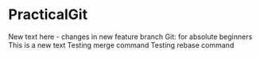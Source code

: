 
# PracticalGit
New text here - changes in new feature branch
Git: for absolute beginners
This is a new text
Testing merge command
Testing rebase command
